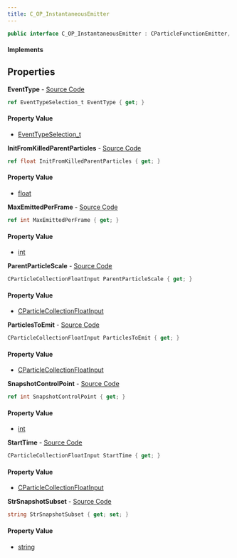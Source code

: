 ```yaml
---
title: C_OP_InstantaneousEmitter
---
```


```csharp
public interface C_OP_InstantaneousEmitter : CParticleFunctionEmitter, CParticleFunction, ISchemaClass<CParticleFunction>, ISchemaClass<CParticleFunctionEmitter>, ISchemaClass<C_OP_InstantaneousEmitter>, ISchemaField, ISchemaClass, INativeHandle
```

#### Implements

## Properties

**EventType** - [Source Code](https://github.com/swiftly-solution/swiftlys2/blob/main/managed/src/SwiftlyS2.Generated/Schemas/Interfaces/C_OP_InstantaneousEmitter.cs#L22)

```csharp
ref EventTypeSelection_t EventType { get; }
```

#### Property Value

- [EventTypeSelection_t](/docs/api/shared/schemadefinitions/eventtypeselection_t)

**InitFromKilledParentParticles** - [Source Code](https://github.com/swiftly-solution/swiftlys2/blob/main/managed/src/SwiftlyS2.Generated/Schemas/Interfaces/C_OP_InstantaneousEmitter.cs#L20)

```csharp
ref float InitFromKilledParentParticles { get; }
```

#### Property Value

- [float](https://learn.microsoft.com/dotnet/api/system.single)

**MaxEmittedPerFrame** - [Source Code](https://github.com/swiftly-solution/swiftlys2/blob/main/managed/src/SwiftlyS2.Generated/Schemas/Interfaces/C_OP_InstantaneousEmitter.cs#L26)

```csharp
ref int MaxEmittedPerFrame { get; }
```

#### Property Value

- [int](https://learn.microsoft.com/dotnet/api/system.int32)

**ParentParticleScale** - [Source Code](https://github.com/swiftly-solution/swiftlys2/blob/main/managed/src/SwiftlyS2.Generated/Schemas/Interfaces/C_OP_InstantaneousEmitter.cs#L24)

```csharp
CParticleCollectionFloatInput ParentParticleScale { get; }
```

#### Property Value

- [CParticleCollectionFloatInput](/docs/api/shared/schemadefinitions/cparticlecollectionfloatinput)

**ParticlesToEmit** - [Source Code](https://github.com/swiftly-solution/swiftlys2/blob/main/managed/src/SwiftlyS2.Generated/Schemas/Interfaces/C_OP_InstantaneousEmitter.cs#L16)

```csharp
CParticleCollectionFloatInput ParticlesToEmit { get; }
```

#### Property Value

- [CParticleCollectionFloatInput](/docs/api/shared/schemadefinitions/cparticlecollectionfloatinput)

**SnapshotControlPoint** - [Source Code](https://github.com/swiftly-solution/swiftlys2/blob/main/managed/src/SwiftlyS2.Generated/Schemas/Interfaces/C_OP_InstantaneousEmitter.cs#L28)

```csharp
ref int SnapshotControlPoint { get; }
```

#### Property Value

- [int](https://learn.microsoft.com/dotnet/api/system.int32)

**StartTime** - [Source Code](https://github.com/swiftly-solution/swiftlys2/blob/main/managed/src/SwiftlyS2.Generated/Schemas/Interfaces/C_OP_InstantaneousEmitter.cs#L18)

```csharp
CParticleCollectionFloatInput StartTime { get; }
```

#### Property Value

- [CParticleCollectionFloatInput](/docs/api/shared/schemadefinitions/cparticlecollectionfloatinput)

**StrSnapshotSubset** - [Source Code](https://github.com/swiftly-solution/swiftlys2/blob/main/managed/src/SwiftlyS2.Generated/Schemas/Interfaces/C_OP_InstantaneousEmitter.cs#L30)

```csharp
string StrSnapshotSubset { get; set; }
```

#### Property Value

- [string](https://learn.microsoft.com/dotnet/api/system.string)

